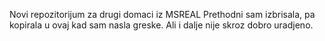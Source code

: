 Novi repozitorijum za drugi domaci iz MSREAL
Prethodni sam izbrisala, pa kopirala u ovaj kad sam nasla greske. Ali i dalje nije skroz dobro uradjeno.
